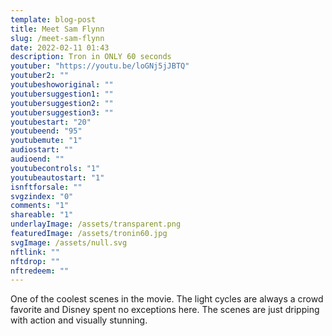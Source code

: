 ```yaml
---
template: blog-post
title: Meet Sam Flynn
slug: /meet-sam-flynn
date: 2022-02-11 01:43
description: Tron in ONLY 60 seconds
youtuber: "https://youtu.be/loGNj5jJBTQ"
youtuber2: ""
youtubeshoworiginal: ""
youtubersuggestion1: ""
youtubersuggestion2: ""
youtubersuggestion3: ""
youtubestart: "20"
youtubeend: "95"
youtubemute: "1"
audiostart: ""
audioend: ""
youtubecontrols: "1"
youtubeautostart: "1"
isnftforsale: ""
svgzindex: "0"
comments: "1"
shareable: "1"
underlayImage: /assets/transparent.png
featuredImage: /assets/tronin60.jpg
svgImage: /assets/null.svg
nftlink: ""
nftdrop: ""
nftredeem: ""
---
```

One of the coolest scenes in the movie. The light cycles are always a crowd favorite and Disney spent no exceptions here. The scenes are just dripping with action and visually stunning.







 

 

<!-- XjuLZwlDxh8 -->